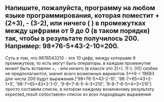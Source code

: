 Напишите, пожалуйста, программу на любом языке программирования, которая поместит + (2+3), - (3-2), или ничего ( )
в промежутках между цифрами от 9 до 0 (в таком порядке) так, чтобы в результате получилось 200. Например: 98+76-5+43-2-10=200.
-----------------------------------------
Суть в том, что 9876543210 - это 10 цифр, между которыми 9 промежутков, то есть могут быть операторы.
в каждом промежутке может быть вставлен  +, - или ничего (в классе это 2(+), 1(-), 0())
скобки не предполагаются, значит всего возможных вариантов 3**9 = 19683
для числа 200 будут выражения ['98+76-5+43-2-10', '98-7+65+43+2-1+0', '98-7+65+43+2-1-0', '9-8+7-6-5-4-3+210', '9-8-7-6-5+4+3+210']
просто составим список, в котором каждому возможному результату expected_result сопоставлен список из всех подходящих выражений

